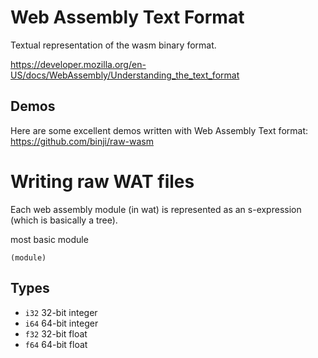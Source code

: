 # Web Assembly Text Format

Textual representation of the wasm binary format.

https://developer.mozilla.org/en-US/docs/WebAssembly/Understanding_the_text_format

## Demos

Here are some excellent demos written with Web Assembly Text format: https://github.com/binji/raw-wasm


# Writing raw WAT files
Each web assembly module (in wat) is represented as an s-expression (which is basically a tree).

most basic module
```
(module)
```

## Types

* `i32`  32-bit integer
* `i64` 64-bit integer
* `f32` 32-bit float
* `f64` 64-bit float

